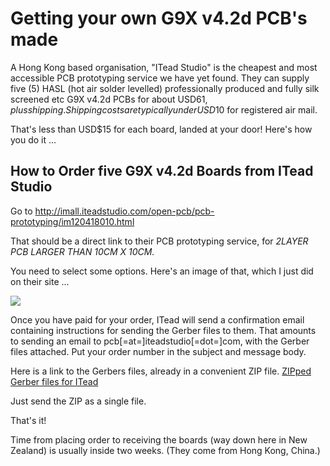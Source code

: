 # Getting your own G9X v4.2d PCB's made #

A Hong Kong based organisation, "ITead Studio" is the cheapest
and most accessible PCB prototyping service we have yet found. They can supply
five (5) HASL (hot air solder levelled) professionally produced and fully silk screened etc
G9X v4.2d PCBs for about USD$61, plus shipping. Shipping costs are typically under USD$10 for
registered air mail.

That's less than USD$15 for each board, landed at your door! Here's how you do it ...

## How to Order five G9X v4.2d Boards from ITead Studio ##

Go to http://imall.iteadstudio.com/open-pcb/pcb-prototyping/im120418010.html

That should be a direct link to their PCB prototyping service, for _2LAYER PCB
LARGER THAN 10CM X 10CM._

You need to select some options. Here's an image of that, which I just did on
their site ...

![](https://raw.githubusercontent.com/gruvin/gruvin9x/master/wiki/PCBFab.attach/itead-specs.png)


Once you have paid for your order, ITead will send a confirmation email
containing instructions for sending the Gerber files to them. That amounts to
sending an email to pcb[=at=]iteadstudio[=dot=]com, with the Gerber
files attached. Put your order number in the subject and message body.

Here is a link to the Gerbers files, already in a convenient ZIP file.  <a href="https://github.com/gruvin/gruvin9x/blob/master/archive/pcb-v4.2d-frozen/production/g9x_v4-2d_gerbers.zip?raw=true">ZIPped Gerber files for ITead</a>

Just send the ZIP as a single file.

That's it!

Time from placing order to receiving the boards (way down here in New Zealand)
is usually inside two weeks. (They come from Hong Kong, China.)
